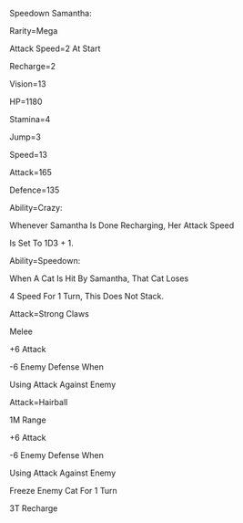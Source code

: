 Speedown Samantha:

Rarity=Mega

Attack Speed=2 At Start

Recharge=2

Vision=13

HP=1180

Stamina=4

Jump=3

Speed=13

Attack=165

Defence=135

Ability=Crazy:

Whenever Samantha Is Done Recharging, Her Attack Speed

Is Set To 1D3 + 1.

Ability=Speedown:

When A Cat Is Hit By Samantha, That Cat Loses

4 Speed For 1 Turn, This Does Not Stack.

Attack=Strong Claws

Melee

+6 Attack

-6 Enemy Defense When

Using Attack Against Enemy

Attack=Hairball

1M Range

+6 Attack

-6 Enemy Defense When

Using Attack Against Enemy

Freeze Enemy Cat For 1 Turn

3T Recharge
